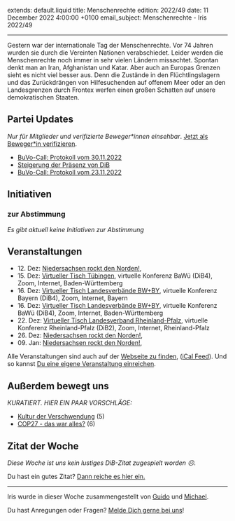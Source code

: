 
extends: default.liquid
title: Menschenrechte
edition: 2022/49
date: 11 December 2022 4:00:00 +0100
email_subject: Menschenrechte - Iris 2022/49

---
Gestern war der internationale Tag der Menschenrechte. Vor 74 Jahren wurden sie durch die Vereinten Nationen verabschiedet. Leider werden die Menschenrechte noch immer in sehr vielen Ländern missachtet. Spontan denkt man an Iran, Afghanistan und Katar. Aber auch an Europas Grenzen sieht es nicht viel besser aus. Denn die Zustände in den Flüchtlingslagern und das Zurückdrängen von Hilfesuchenden auf offenem Meer oder an den Landesgrenzen durch Frontex werfen einen großen Schatten auf unsere demokratischen Staaten.

## Partei Updates

_Nur für Mitglieder und verifizierte Beweger\*innen einsehbar_. [Jetzt als Beweger\*in verifizieren](https://bewegung.jetzt/bewegerin-werden/).

 - [BuVo-Call: Protokoll vom 30.11.2022](https://marktplatz.bewegung.jetzt/t/buvo-call-protokoll-vom-30-11-2022/39761)
 - [Steigerung der Präsenz von DiB](https://marktplatz.bewegung.jetzt/t/steigerung-der-praesenz-von-dib/39748)
 - [BuVo-Call: Protokoll vom 23.11.2022](https://marktplatz.bewegung.jetzt/t/buvo-call-protokoll-vom-23-11-2022/39747)

## Initiativen

### zur Abstimmung
_Es gibt aktuell keine Initiativen zur Abstimmung_

## Veranstaltungen

 - 12.&nbsp;Dez: [Niedersachsen rockt den Norden!](https://bewegung.jetzt/events/niedersachsen-call-2022-12-12/), 
 - 15.&nbsp;Dez: [Virtueller Tisch Tübingen](https://bewegung.jetzt/events/virtueller-tisch-tuebingen-2022-12-15/), virtuelle Konferenz BaWü (DiB4), Zoom, Internet, Baden-Württemberg
 - 16.&nbsp;Dez: [Virtueller Tisch Landesverbände BW+BY](https://bewegung.jetzt/events/virtueller-tisch-landesverbaende-bwby-2-2022-12-16/), virtuelle Konferenz Bayern (DiB4), Zoom, Internet, Bayern
 - 16.&nbsp;Dez: [Virtueller Tisch Landesverbände BW+BY](https://bewegung.jetzt/events/virtueller-tisch-landesverbaende-bwby-3-2022-12-16/), virtuelle Konferenz BaWü (DiB4), Zoom, Internet, Baden-Württemberg
 - 22.&nbsp;Dez: [Virtueller Tisch Landesverband Rheinland-Pfalz](https://bewegung.jetzt/events/virtueller-tisch-landesverband-rheinland-pfalz-2022-12-22/), virtuelle Konferenz Rheinland-Pfalz (DiB2), Zoom, Internet, Rheinland-Pfalz
 - 26.&nbsp;Dez: [Niedersachsen rockt den Norden!](https://bewegung.jetzt/events/niedersachsen-call-2022-12-26/), 
 - 09.&nbsp;Jan: [Niedersachsen rockt den Norden!](https://bewegung.jetzt/events/niedersachsen-call-2023-01-09/), 
 
Alle Veranstaltungen sind auch auf der [Webseite zu finden](https://bewegung.jetzt/veranstaltungen/), ([iCal Feed](https://bewegung.jetzt/?ical=1)). Und so kannst [Du eine eigene Veranstaltung einreichen](https://marktplatz.bewegung.jetzt/t/eine-veranstaltung-auf-der-webseite-einreichen/21379).


## Außerdem bewegt uns

_KURATIERT. HIER EIN PAAR VORSCHLÄGE:_
 - [Kultur der Verschwendung](https://marktplatz.bewegung.jetzt/t/kultur-der-verschwendung/39769) (5)
 - [COP27 - das war alles?](https://marktplatz.bewegung.jetzt/t/cop27-das-war-alles/39770) (6)

## Zitat der Woche
_Diese Woche ist uns kein lustiges DiB-Zitat zugespielt worden ☹._

Du hast ein gutes Zitat? [Dann reiche es hier ein.](https://marktplatz.bewegung.jetzt/t/fortsetzung-lustige-dib-zitate/24431)


---

Iris wurde in dieser Woche zusammengestellt von [Guido](https://marktplatz.bewegung.jetzt/u/Guido/) und [Michael](https://marktplatz.bewegung.jetzt/u/MichaelVoss/).

Du hast Anregungen oder Fragen? [Melde Dich gerne bei uns](https://marktplatz.bewegung.jetzt/t/neu-iris-die-woechtliche-zusammenfasssung-zum-sonntagsbrunch/10990)!

